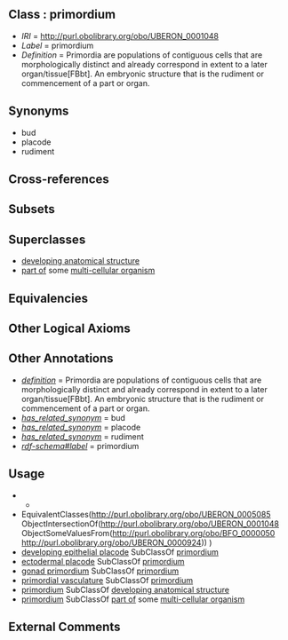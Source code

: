 
## Class : primordium

 * *IRI* = http://purl.obolibrary.org/obo/UBERON_0001048
 * *Label* = primordium
 * *Definition* = Primordia are populations of contiguous cells that are morphologically distinct and already correspond in extent to a later organ/tissue[FBbt]. An embryonic structure that is the rudiment or commencement of a part or organ.

## Synonyms

 * bud
 * placode
 * rudiment

## Cross-references


## Subsets


## Superclasses

 * [developing anatomical structure](../../UBERON/23/UBERON_0005423.md)
 * [part of](../../BFO/50/BFO_0000050.md) some [multi-cellular organism](../../UBERON/68/UBERON_0000468.md)

## Equivalencies


## Other Logical Axioms


## Other Annotations

 * *[definition](../../IAO/15/IAO_0000115.md)* = Primordia are populations of contiguous cells that are morphologically distinct and already correspond in extent to a later organ/tissue[FBbt]. An embryonic structure that is the rudiment or commencement of a part or organ.
 * *[has_related_synonym](../../ym/oboInOwl#hasRelatedSynonym.md)* = bud
 * *[has_related_synonym](../../ym/oboInOwl#hasRelatedSynonym.md)* = placode
 * *[has_related_synonym](../../ym/oboInOwl#hasRelatedSynonym.md)* = rudiment
 * *[rdf-schema#label](../../el/rdf-schema#label.md)* = primordium

## Usage

 * -
 * EquivalentClasses(<http://purl.obolibrary.org/obo/UBERON_0005085> ObjectIntersectionOf(<http://purl.obolibrary.org/obo/UBERON_0001048> ObjectSomeValuesFrom(<http://purl.obolibrary.org/obo/BFO_0000050> <http://purl.obolibrary.org/obo/UBERON_0000924>)) )
 * [developing epithelial placode](../../UBERON/97/UBERON_0007497.md) SubClassOf [primordium](../../UBERON/48/UBERON_0001048.md)
 * [ectodermal placode](../../UBERON/85/UBERON_0005085.md) SubClassOf [primordium](../../UBERON/48/UBERON_0001048.md)
 * [gonad primordium](../../UBERON/64/UBERON_0005564.md) SubClassOf [primordium](../../UBERON/48/UBERON_0001048.md)
 * [primordial vasculature](../../UBERON/03/UBERON_0014903.md) SubClassOf [primordium](../../UBERON/48/UBERON_0001048.md)
 * [primordium](../../UBERON/48/UBERON_0001048.md) SubClassOf [developing anatomical structure](../../UBERON/23/UBERON_0005423.md)
 * [primordium](../../UBERON/48/UBERON_0001048.md) SubClassOf [part of](../../BFO/50/BFO_0000050.md) some [multi-cellular organism](../../UBERON/68/UBERON_0000468.md)

## External Comments

